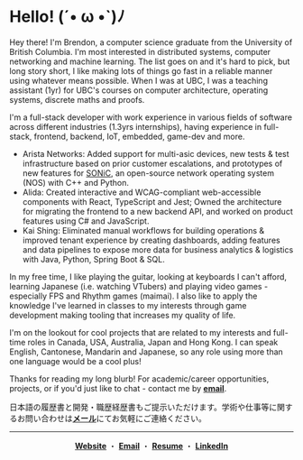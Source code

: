<h1 color="white"> Hello! (´• ω •`)ﾉ </h1>

Hey there! I'm Brendon, a computer science graduate from the University of British Columbia. I'm most interested in distributed systems, computer networking and machine learning. The list goes on and it's hard to pick, but long story short, I like making lots of things go fast in a reliable manner using whatever means possible. When I was at UBC, I was a teaching assistant (1yr) for UBC's courses on computer architecture, operating systems, discrete maths and proofs.

I'm a full-stack developer with work experience in various fields of software across different industries (1.3yrs internships), having experience in full-stack, frontend, backend, IoT, embedded, game-dev and more. 
* Arista Networks: Added support for multi-asic devices, new tests & test infrastructure based on prior customer escalations, and prototypes of new features for [SONiC]([url](https://github.com/sonic-net/SONiC)), an open-source network operating system (NOS) with C++ and Python.
* Alida: Created interactive and WCAG-compliant web-accessible components with React, TypeScript and Jest; Owned the architecture for migrating the frontend to a new backend API, and worked on product features using C# and JavaScript.
* Kai Shing: Eliminated manual workflows for building operations & improved tenant experience by creating dashboards, adding features and data pipelines to expose more data for business analytics & logistics with Java, Python, Spring Boot & SQL.

In my free time, I like playing the guitar, looking at keyboards I can't afford, learning Japanese (i.e. watching VTubers) and playing video games - especially FPS and Rhythm games (maimai). I also like to apply the knowledge I've learned in classes to my interests through game development making tooling that increases my quality of life.

I'm on the lookout for cool projects that are related to my interests and full-time roles in Canada, USA, Australia, Japan and Hong Kong. I can speak English, Cantonese, Mandarin and Japanese, so any role using more than one language would be a cool plus!

Thanks for reading my long blurb! For academic/career opportunities, projects, or if you'd just like to chat - contact me by [**email**](mailto:contact@brendontsim.com).

日本語の履歴書と開発・職歴経歴書もご提示いただけます。学術や仕事等に関するお問い合わせは[**メール**](mailto:japan@brendontsim.com)にてお気軽にご連絡ください。

--------
<div align="center">
  <a target="_blank" href="https://brendontsim.com/"><b>Website</b></a>
  ・
  <a target="_blank" href="mailto:contact@brendontsim.com"><b>Email</b></a>
  ・
  <a target="_blank" href="https://brendontsim.com/resume.pdf"><b>Resume</b></a>
  ・
  <a target="_blank" href="https://www.linkedin.com/in/brendontsim/"><b>LinkedIn</b></a>
</div>
